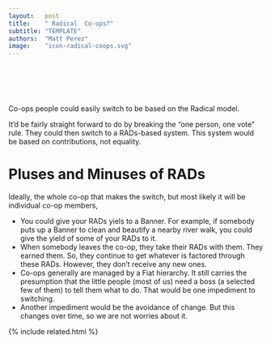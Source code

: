 ```yaml
---
layout:   post
title:    " Radical  Co-ops?"
subtitle: "TEMPLATE"
authors:  "Matt Perez"
image:    "icon-radical-coops.svg"
---
```


<div style="display:none;">
 <p>Co-ops people could easily switch to be based on the <span class="_paradigm">Radical</span> model.</p>
</div>

<h1>&nbsp;</h1>
 <p>Co-ops people could easily switch to be based on the <span class="_paradigm">Radical</span> model.</p>
 <p>It&rsquo;d be fairly straight forward to do by breaking the &ldquo;one person, one vote&rdquo; rule. They could then switch to a <span class="_paradigm">RAD</span>s-based system. This system would be based on contributions, not equality.</p>

<h1>Pluses and Minuses of RADs</h1>
 <p>Ideally, the whole co-op that makes the switch, but most likely it will be individual co-op members,</p> 
 <ul>
  <li>You could give your <span class="_paradigm">RAD</span>s yiels to a <span class='_paradigm'>Banner</span>. For example, if somebody puts up a <span class='_paradigm'>Banner</span> to clean and beautify a nearby river walk, you could give the yield of some of your <span class="_paradigm">RAD</span>s to it.</li>
  <li>When somebody leaves the co-op, they take their <span class="_paradigm">RAD</span>s with them. They earned them. So, they continue to get whatever is factored through these <span class="_paradigm">RAD</span>s. However, they don&rsquo;t receive any new ones.</li>
  <li>Co-ops generally are managed by a <span class="_paradigm">Fiat</span> hierarchy. It still carries the presumption that the little people (most of us) need a boss (a selected few of them) to tell them what to do. That would be one impediment to switching.</li>
  <li>Another impediment would be the avoidance of change. But this changes over time, so we are not worries about it.</li>
 </ul>

{% include related.html %}
